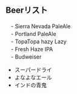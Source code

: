 ## Beerリスト  
　- Sierra Nevada PaleAle  
　- Portland PaleAle  
　- TopaTopa hazy Lazy   
　- Fresh Haze IPA  
　- Budweiser  
  - スーパードライ  
  - よなよなエール  
  - インドの青鬼  
 

  
